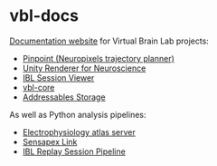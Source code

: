 # vbl-docs

[Documentation website](virtualbrainlab.org/) for Virtual Brain Lab projects:

 - [Pinpoint (Neuropixels trajectory planner)](github.com/dbirman/NPTrajectoryPlanner/)
 - [Unity Renderer for Neuroscience](github.com/dbirman/UnityNeuroscience/)
 - [IBL Session Viewer](github.com/dbirman/VirtualBrainLab)
 - [vbl-core](github.com/dbirman/vbl-core)
 - [Addressables Storage](github.com/dbirman/AddressablesStorage/)

As well as Python analysis pipelines:

 - [Electrophysiology atlas server](github.com/dbirman/nptraj-ephys-server)
 - [Sensapex Link](github.com/dbirman/nptraj-sensapex-link)
 - [IBL Replay Session Pipeline](github.com/dbirman/nptraj-sensapex-link)
